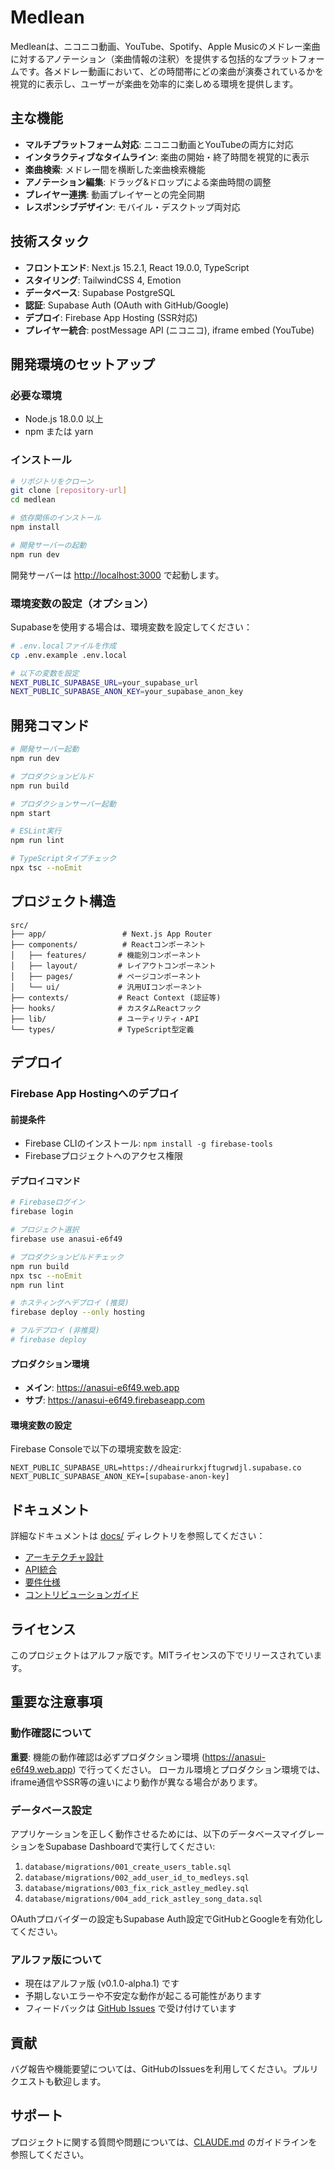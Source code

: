 # Medlean

Medleanは、ニコニコ動画、YouTube、Spotify、Apple Musicのメドレー楽曲に対するアノテーション（楽曲情報の注釈）を提供する包括的なプラットフォームです。各メドレー動画において、どの時間帯にどの楽曲が演奏されているかを視覚的に表示し、ユーザーが楽曲を効率的に楽しめる環境を提供します。

## 主な機能

- **マルチプラットフォーム対応**: ニコニコ動画とYouTubeの両方に対応
- **インタラクティブなタイムライン**: 楽曲の開始・終了時間を視覚的に表示
- **楽曲検索**: メドレー間を横断した楽曲検索機能
- **アノテーション編集**: ドラッグ&ドロップによる楽曲時間の調整
- **プレイヤー連携**: 動画プレイヤーとの完全同期
- **レスポンシブデザイン**: モバイル・デスクトップ両対応

## 技術スタック

- **フロントエンド**: Next.js 15.2.1, React 19.0.0, TypeScript
- **スタイリング**: TailwindCSS 4, Emotion
- **データベース**: Supabase PostgreSQL
- **認証**: Supabase Auth (OAuth with GitHub/Google)
- **デプロイ**: Firebase App Hosting (SSR対応)
- **プレイヤー統合**: postMessage API (ニコニコ), iframe embed (YouTube)

## 開発環境のセットアップ

### 必要な環境

- Node.js 18.0.0 以上
- npm または yarn

### インストール

```bash
# リポジトリをクローン
git clone [repository-url]
cd medlean

# 依存関係のインストール
npm install

# 開発サーバーの起動
npm run dev
```

開発サーバーは [http://localhost:3000](http://localhost:3000) で起動します。

### 環境変数の設定（オプション）

Supabaseを使用する場合は、環境変数を設定してください：

```bash
# .env.localファイルを作成
cp .env.example .env.local

# 以下の変数を設定
NEXT_PUBLIC_SUPABASE_URL=your_supabase_url
NEXT_PUBLIC_SUPABASE_ANON_KEY=your_supabase_anon_key
```

## 開発コマンド

```bash
# 開発サーバー起動
npm run dev

# プロダクションビルド
npm run build

# プロダクションサーバー起動
npm start

# ESLint実行
npm run lint

# TypeScriptタイプチェック
npx tsc --noEmit
```

## プロジェクト構造

```
src/
├── app/                 # Next.js App Router
├── components/          # Reactコンポーネント
│   ├── features/       # 機能別コンポーネント
│   ├── layout/         # レイアウトコンポーネント
│   ├── pages/          # ページコンポーネント
│   └── ui/             # 汎用UIコンポーネント
├── contexts/           # React Context (認証等)
├── hooks/              # カスタムReactフック
├── lib/                # ユーティリティ・API
└── types/              # TypeScript型定義
```

## デプロイ

### Firebase App Hostingへのデプロイ

#### 前提条件
- Firebase CLIのインストール: `npm install -g firebase-tools`
- Firebaseプロジェクトへのアクセス権限

#### デプロイコマンド

```bash
# Firebaseログイン
firebase login

# プロジェクト選択
firebase use anasui-e6f49

# プロダクションビルドチェック
npm run build
npx tsc --noEmit
npm run lint

# ホスティングへデプロイ (推奨)
firebase deploy --only hosting

# フルデプロイ (非推奨)
# firebase deploy
```

#### プロダクション環境
- **メイン**: https://anasui-e6f49.web.app
- **サブ**: https://anasui-e6f49.firebaseapp.com

#### 環境変数の設定
Firebase Consoleで以下の環境変数を設定:
```
NEXT_PUBLIC_SUPABASE_URL=https://dheairurkxjftugrwdjl.supabase.co
NEXT_PUBLIC_SUPABASE_ANON_KEY=[supabase-anon-key]
```

## ドキュメント

詳細なドキュメントは [docs/](./docs/) ディレクトリを参照してください：

- [アーキテクチャ設計](./docs/architecture.md)
- [API統合](./docs/api-integration.md)
- [要件仕様](./docs/requirements.md)
- [コントリビューションガイド](./docs/contributing.md)

## ライセンス

このプロジェクトはアルファ版です。MITライセンスの下でリリースされています。

## 重要な注意事項

### 動作確認について
**重要**: 機能の動作確認は必ずプロダクション環境 (https://anasui-e6f49.web.app) で行ってください。
ローカル環境とプロダクション環境では、iframe通信やSSR等の違いにより動作が異なる場合があります。

### データベース設定
アプリケーションを正しく動作させるためには、以下のデータベースマイグレーションをSupabase Dashboardで実行してください:

1. `database/migrations/001_create_users_table.sql`
2. `database/migrations/002_add_user_id_to_medleys.sql`  
3. `database/migrations/003_fix_rick_astley_medley.sql`
4. `database/migrations/004_add_rick_astley_song_data.sql`

OAuthプロバイダーの設定もSupabase Auth設定でGitHubとGoogleを有効化してください。

### アルファ版について
- 現在はアルファ版 (v0.1.0-alpha.1) です
- 予期しないエラーや不安定な動作が起こる可能性があります
- フィードバックは [GitHub Issues](https://github.com/anthropics/claude-code/issues) で受け付けています

## 貢献

バグ報告や機能要望については、GitHubのIssuesを利用してください。プルリクエストも歓迎します。

## サポート

プロジェクトに関する質問や問題については、[CLAUDE.md](./CLAUDE.md) のガイドラインを参照してください。